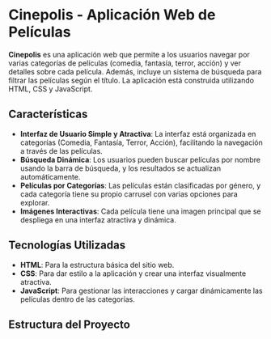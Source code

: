 # Cinepolis - Aplicación Web de Películas

**Cinepolis** es una aplicación web que permite a los usuarios navegar por varias categorías de películas (comedia, fantasía, terror, acción) y ver detalles sobre cada película. Además, incluye un sistema de búsqueda para filtrar las películas según el título. La aplicación está construida utilizando HTML, CSS y JavaScript.

## Características

- **Interfaz de Usuario Simple y Atractiva**: La interfaz está organizada en categorías (Comedia, Fantasía, Terror, Acción), facilitando la navegación a través de las películas.
- **Búsqueda Dinámica**: Los usuarios pueden buscar películas por nombre usando la barra de búsqueda, y los resultados se actualizan automáticamente.
- **Películas por Categorías**: Las películas están clasificadas por género, y cada categoría tiene su propio carrusel con varias opciones para explorar.
- **Imágenes Interactivas**: Cada película tiene una imagen principal que se despliega en una interfaz atractiva y dinámica.

## Tecnologías Utilizadas

- **HTML**: Para la estructura básica del sitio web.
- **CSS**: Para dar estilo a la aplicación y crear una interfaz visualmente atractiva.
- **JavaScript**: Para gestionar las interacciones y cargar dinámicamente las películas dentro de las categorías.

## Estructura del Proyecto

